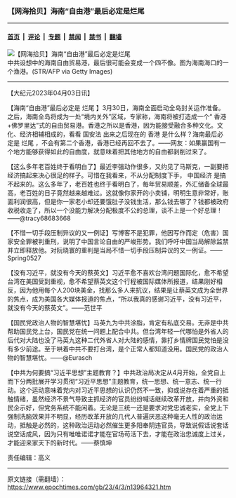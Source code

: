 ### 【网海拾贝】海南“自由港”最后必定是烂尾

---

#### [首页](../../../..?n13964321) &nbsp;|&nbsp; [评论](../../../../../epoch-comment?n13964321) &nbsp;|&nbsp; [专题](../../../../../epoch-special?n13964321) &nbsp;|&nbsp; [禁闻](../../../../../epoch-news?n13964321) &nbsp;|&nbsp; [禁书](../../../../../books?n13964321) &nbsp;|&nbsp; [翻墙](https://github.com/gfw-breaker/nogfw/blob/master/README.md?n13964321)


<div><img alt="【网海拾贝】海南“自由港”最后必定是烂尾" class="attachment-djy_600_400 size-djy_600_400 wp-post-image" src="https://i.epochtimes.com/assets/uploads/2023/04/id13964327-gettyimages-1232946334-2048x2048@1200x1200-.jpeg"/>
<div class="caption">
 中共设想中的海南自由贸易港，最后很可能会变成一个四不像。图为海南海口的一个渔港。(STR/AFP via Getty Images)
</div></div><hr/><div class="post_content" id="artbody" itemprop="articleBody">
 <!-- article content begin -->
 <p>
  【大纪元2023年04月03日讯】
 </p>
 <p>
  【海南“自由港”最后必定是
  <ok href="https://www.epochtimes.com/gb/tag/%E7%83%82%E5%B0%BE.html">
   烂尾
  </ok>
  】3月30日，海南全面启动全岛封关运作准备。之后，海南全岛将成为一处“境内关外”区域，专家称，海南将被打造成一个“
  <ok href="https://www.epochtimes.com/gb/tag/%E9%A6%99%E6%B8%AF.html">
   香港
  </ok>
  +佛罗里达”式的自由贸易港。香港之所以是香港，因为能接受融合多种文化。文化、经济相辅相成的，看看
  <ok href="https://www.epochtimes.com/gb/tag/%E5%9B%BD%E5%AE%89%E6%B3%95.html">
   国安法
  </ok>
  出来之后现在的
  <ok href="https://www.epochtimes.com/gb/tag/%E9%A6%99%E6%B8%AF.html">
   香港
  </ok>
  是什么样？海南最后必定是
  <ok href="https://www.epochtimes.com/gb/tag/%E7%83%82%E5%B0%BE.html">
   烂尾
  </ok>
  ，不会有第二个香港，香港已经再回不去了。——网友：如果赢国有一个地方能够获得如此的自由度，就意味着把其他地方的自由都剥削过来了。
 </p>
 <p>
  【这么多年老百姓终于看明白了】最近李强动作很多，又约见了马斯克，一副要把经济搞起来决心很足的样子。可惜在我看来，不从分配制度下手，
  <ok href="https://www.epochtimes.com/gb/tag/%E4%B8%AD%E5%9B%BD%E7%BB%8F%E6%B5%8E.html">
   中国经济
  </ok>
  是搞不起来的。这么多年了，老百姓也终于看明白了，每年贸易顺差，外汇储备全球最高，老百姓的日子竟然越来越难过。这就像你家开的小卖铺，明明生意非常好，账面利润很高，但是你一家老小却还要饿肚子没钱生活，那么钱去哪了？钱都被政府收税收走了，所以一个没能力解决分配极度不公的总理，谈不上是一个好总理！——@tracy68683668
 </p>
 <p>
  【不惜一切手段压制异议的又一例证】写博客不是犯罪，他因写作而定（危害）国家安全罪被判重刑，说明了中国言论自由的严峻形势。我们呼吁中国当局解除监禁并立即释放他。对阮晓寰的重判是当局不惜一切手段压制异议的又一例证。——Spring0527
 </p>
 <p>
  【没有习近平，就没有今天的蔡英文】习近平愈不喜欢台湾问题国际化，愈不希望台湾在美国受到重视，愈不希望蔡英文这个行程被国际媒体所报道，结果刚好相反，因为他用每个人200块美金，找那么多人来抗议，结果是让蔡英文成为全世界的焦点，成为美国各大媒体报道的焦点，“所以我真的感谢习近平，没有习近平，就没有今天的蔡英文”。——范世平
 </p>
 <p>
  【国民党政治人物的智慧堪忧】马英九为中共涂脂，肯定有私底交易。无非是中共帮助国民党上台，国民党在统一问题上配合中共。但台湾年轻一代哪怕是外省人的后代对大陆也没了马英九这种二代外省人对大陆的感情，靠打乡情牌国民党怕是没有多少前途。至于哄着中共不要打台湾，是个正常人都知道没用。国民党的政治人物的智慧堪忧。——@Eurasch
 </p>
 <p>
  【中共为何要搞“习近平思想”主题教育？】中共政治局决定从4月开始，全党自上而下分两批展开学习贯彻“习近平思想”主题教育，统一思想、统一意志、统一行动。这个运动意味着党内对习近平思想的认识仍然不一致，抑或说存在着严重的抵触情绪，虽然经济不景气导致主抓经济的官员纷纷喊话继续改革开放，并向外资和民企示好，但党务系统不能闲着。无论是三统一还是要求对党忠诚老实，全党上下强制洗脑效果并不明显，经历改革开放的几代人普遍厌恶这种毫无人性的政治运动，抵触是必然的，这种政治运动必然催生更多阳奉阴违官员，导致说假话说套话说空话成风，因为只有唯唯诺诺才能在官场苟活下去，才能在政治忠诚度上过关，才能迎来家天下的新时代。——蔡慎坤
 </p>
 <p>
  责任编辑：高义
 </p>
 <!-- article content end -->
 <div id="below_article_ad">
 </div>
</div>


---

原文链接（需翻墙）：https://www.epochtimes.com/gb/23/4/3/n13964321.htm